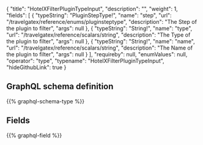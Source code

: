 {
  "title": "HotelXFilterPluginTypeInput",
  "description": "",
  "weight": 1,
  "fields": [
    {
      "typeString": "PluginStepType!",
      "name": "step",
      "url": "/travelgatex/reference/enums/pluginsteptype",
      "description": "The Step of the plugin to filter",
      "args": null
    },
    {
      "typeString": "String!",
      "name": "type",
      "url": "/travelgatex/reference/scalars/string",
      "description": "The Type of the plugin to filter",
      "args": null
    },
    {
      "typeString": "String!",
      "name": "name",
      "url": "/travelgatex/reference/scalars/string",
      "description": "The Name of the plugin to filter",
      "args": null
    }
  ],
  "requireby": null,
  "enumValues": null,
  "operator": "type",
  "typename": "HotelXFilterPluginTypeInput",
  "hideGithubLink": true
}
## GraphQL schema definition

{{% graphql-schema-type %}}

## Fields

{{% graphql-field %}}
